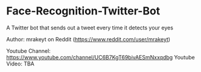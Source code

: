 # Face-Recognition-Twitter-Bot
A Twitter bot that sends out a tweet every time it detects your eyes

Author: mrakeyt on Reddit (https://www.reddit.com/user/mrakeyt)

Youtube Channel: https://www.youtube.com/channel/UC6B7KgT69bivAESmNxxqdbg
Youtube Video: TBA
